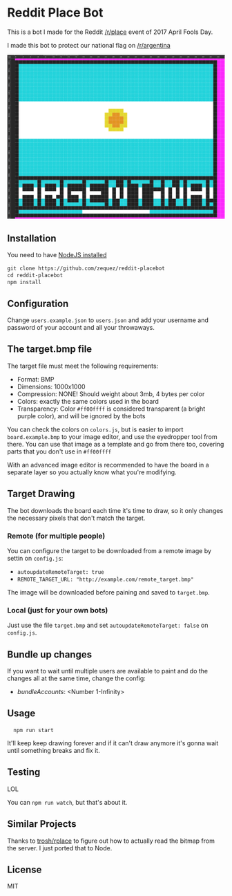 # Reddit Place Bot

This is a bot I made for the Reddit [/r/place](https://www.reddit.com/r/place/) event of 2017 April Fools Day.

I made this bot to protect our national flag on [/r/argentina](https://www.reddit.com/r/argentina/)

![This is how it looks now, but it might change when you read it, visit the placebot-argentina-target repo to see how it actually is right now](https://raw.githubusercontent.com/Zequez/reddit-placebot/master/current_target_that_might_not_be_updated.png)

## Installation

You need to have [NodeJS installed](https://nodejs.org)

```
git clone https://github.com/zequez/reddit-placebot
cd reddit-placebot
npm install
```

## Configuration

Change `users.example.json` to `users.json` and add your username and password
of your account and all your throwaways.

## The target.bmp file

The target file must meet the following requirements:

  - Format: BMP
  - Dimensions: 1000x1000
  - Compression: NONE! Should weight about 3mb, 4 bytes per color
  - Colors: exactly the same colors used in the board
  - Transparency: Color `#ff00ffff` is considered transparent (a bright purple color), and will be ignored by the bots

You can check the colors on `colors.js`, but is easier to
import `board.example.bmp` to your image editor, and use the eyedropper tool
from there. You can use that image as a template and go from there too, covering
parts that you don't use in `#ff00ffff`

With an advanced image editor is recommended to have the board in a separate
layer so you actually know what you're modifying.

## Target Drawing

The bot downloads the board each time it's time to draw, so it only changes
the necessary pixels that don't match the target.

### Remote (for multiple people)

You can configure the target to be downloaded from a remote image by
settin on `config.js`:

- `autoupdateRemoteTarget: true`
- `REMOTE_TARGET_URL: "http://example.com/remote_target.bmp"`

The image will be downloaded before paining and saved to `target.bmp`.

### Local (just for your own bots)

Just use the file `target.bmp` and set `autoupdateRemoteTarget: false` on `config.js`.

## Bundle up changes

If you want to wait until multiple users are available to paint and do the
changes all at the same time, change the config:

- *bundleAccounts*: <Number 1-Infinity>

## Usage

```
  npm run start
```

It'll keep keep drawing forever and if it can't draw anymore it's gonna
wait until something breaks and fix it.

## Testing

LOL

You can `npm run watch`, but that's about it.

## Similar Projects

Thanks to [trosh/rplace](https://github.com/trosh/rplace) to figure out how to actually read the bitmap from the server. I just ported that to Node.

## License

MIT
